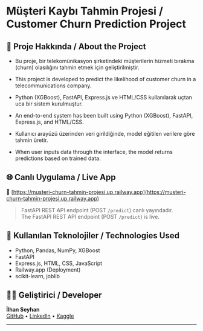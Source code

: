 # Müşteri Kaybı Tahmin Projesi / Customer Churn Prediction Project

## 📌 Proje Hakkında / About the Project

- Bu proje, bir telekomünikasyon şirketindeki müşterilerin hizmeti bırakma (churn) olasılığını tahmin etmek için geliştirilmiştir.  
- This project is developed to predict the likelihood of customer churn in a telecommunications company.

- Python (XGBoost), FastAPI, Express.js ve HTML/CSS kullanılarak uçtan uca bir sistem kurulmuştur.  
- An end-to-end system has been built using Python (XGBoost), FastAPI, Express.js, and HTML/CSS.

- Kullanıcı arayüzü üzerinden veri girildiğinde, model eğitilen verilere göre tahmin üretir.  
- When user inputs data through the interface, the model returns predictions based on trained data.

## 🌐 Canlı Uygulama / Live App

🔗 [https://musteri-churn-tahmin-projesi.up.railway.app](https://musteri-churn-tahmin-projesi.up.railway.app)

> FastAPI REST API endpoint (POST `/predict`) canlı yayındadır.  
> The FastAPI REST API endpoint (POST `/predict`) is live.

## 🧠 Kullanılan Teknolojiler / Technologies Used

- Python, Pandas, NumPy, XGBoost
- FastAPI
- Express.js, HTML, CSS, JavaScript
- Railway.app (Deployment)
- scikit-learn, joblib


## 👨‍💻 Geliştirici / Developer

**İlhan Seyhan**  
[GitHub](https://github.com/ilhanseyhanx) • [LinkedIn](https://www.linkedin.com/in/ilhanseyhan) • [Kaggle](https://www.kaggle.com/ilhanseyhan)

---

